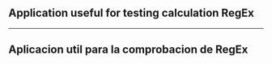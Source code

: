 Application useful for testing calculation RegEx
-
-----------------------------------------
Aplicacion util para la comprobacion de RegEx
-
